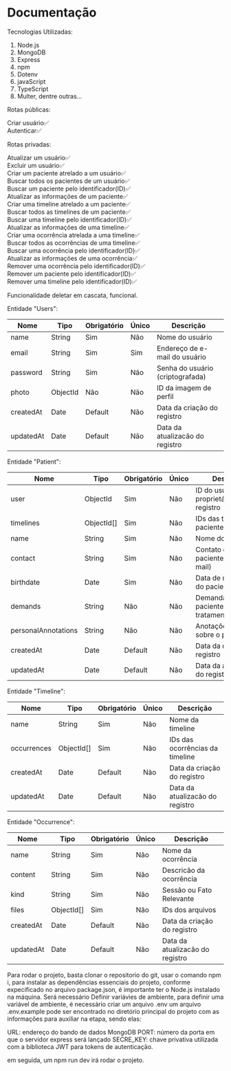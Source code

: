 ﻿# Documentação

Tecnologias Utilizadas:

1. Node.js
2. MongoDB
3. Express
4. npm
5. Dotenv
6. javaScript
7. TypeScript
8. Multer, dentre outras...

Rotas públicas:

Criar usuário:white_check_mark:<br />
Autenticar:white_check_mark:<br />

Rotas privadas:

Atualizar um usuário:white_check_mark:<br />
Excluir um usuário:white_check_mark:<br />
Criar um paciente atrelado a um usuário:white_check_mark:<br />
Buscar todos os pacientes de um usuário:white_check_mark:<br />
Buscar um paciente pelo identificador(ID):white_check_mark:<br />
Atualizar as informações de um paciente:white_check_mark:<br />
Criar uma timeline atrelado a um paciente:white_check_mark:<br />
Buscar todos as timelines de um paciente:white_check_mark:<br />
Buscar uma timeline pelo identificador(ID):white_check_mark:<br />
Atualizar as informações de uma timeline:white_check_mark:<br />
Criar uma ocorrência atrelada a uma timeline:white_check_mark:<br />
Buscar todos as ocorrências de uma timeline:white_check_mark:<br />
Buscar uma ocorrência pelo identificador(ID):white_check_mark:<br />
Atualizar as informações de uma ocorrência:white_check_mark:<br />
Remover uma ocorrência pelo identificador(ID):white_check_mark:<br />
Remover um paciente pelo identificador(ID):white_check_mark:<br />
Remover uma timeline pelo identificador(ID):white_check_mark:<br />

Funcionalidade deletar em cascata, funcional.

Entidade "Users":

Nome | Tipo |	Obrigatório |	Único |	Descrição
| --- | --- | --- | --- | --- |
name	| String |	Sim	| Não |	Nome  do  usuário
email |	String |	Sim |	Sim |	Endereço de e-mail do  usuário
password |	String |	Sim |	Não |	Senha do usuário (criptografada)
photo |	ObjectId |	Não |	Não |	ID da imagem de perfil
createdAt |	Date |	Default |	Não |	Data da criação do registro
updatedAt |	Date |	Default |	Não |	Data da atualizacão do registro

Entidade "Patient":

Nome |	Tipo |	Obrigatório |	Único |	Descrição
| --- | --- | --- | --- | --- |
user |	ObjectId |	Sim |	Não |	ID do usuário proprietário do registro
timelines |	ObjectId[] |	Sim |	Não |	IDs das timelines do paciente
name |	String |	Sim |	Não |	Nome  do paciente
contact |	String |	Sim |	Não |	Contato do paciente(TelefoneE-mail)
birthdate |	Date |	Sim |	Não |	Data de nascimento do paciente
demands |	String |	Não |	Não |	Demandas do paciente para tratamento
personalAnnotations |	String |	Não |	Não |	Anotações pessoais sobre o paciente
createdAt |	Date |	Default |	Não |	Data da criação do registro
updatedAt |	Date |	Default |	Não |	Data da atualizacão do registro

Entidade "Timeline":

Nome |	Tipo |	Obrigatório |	Único |	Descrição
| --- | --- | --- | --- | --- |
name |	String |	Sim |	Não |	Nome da timeline
occurrences |	ObjectId[] |	Sim |	Não |	IDs das ocorrências da timeline
createdAt |	Date |	Default |	Não |	Data da criação do registro
updatedAt |	Date |	Default |	Não |	Data da atualizacão do registro

Entidade "Occurrence":

Nome |	Tipo |	Obrigatório |	Único |	Descrição
| --- | --- | --- | --- | --- |
name |	String |	Sim |	Não |	Nome da ocorrência
content |	String |	Sim |	Não |	Descricão da ocorrência
kind |	String |	Sim |	Não |	Sessão ou Fato Relevante
files |	ObjectId[] |	Sim |	Não |	IDs dos arquivos
createdAt |	Date |	Default |	Não |	Data da criação do registro
updatedAt |	Date |	Default |	Não |	Data da atualizacão do registro


Para rodar o projeto, basta clonar o repositorio do git, usar o comando npm i, para instalar as dependências essenciais do projeto, conforme expecificado no arquivo package.json, é importante ter o Node.js instalado na máquina.
Será necessário Definir variávies de ambiente, para definir uma variável de ambiente, é necessário criar um arquivo .env um arquivo .env.example pode ser encontrado no diretório principal do projeto com as informações para auxiliar na etapa, sendo elas:

URL: endereço do bando de dados MongoDB
PORT: número da porta em que o servidor express será lançado
SECRE_KEY: chave privativa utilizada com a biblioteca JWT para tokens de autenticação.

em seguida, um npm run dev irá rodar o projeto.



